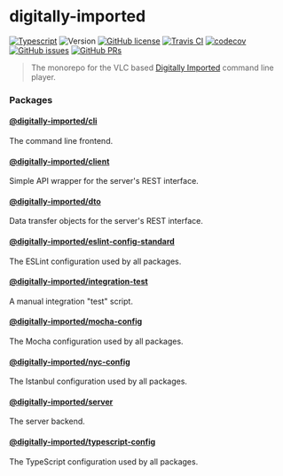 # digitally-imported
[![Typescript](https://img.shields.io/badge/%3C%2F%3E-TypeScript-blue.svg?style=flat-square)](https://www.typescriptlang.org/)
![Version](https://img.shields.io/github/package-json/v/pigulla/di?style=flat-square)
[![GitHub license](https://img.shields.io/github/license/pigulla/di?style=flat-square)](https://github.com/pigulla/di/blob/develop/LICENSE)
[![Travis CI](https://img.shields.io/travis/com/pigulla/di/develop?style=flat-square)](https://codecov.io/gh/pigulla/di)
[![codecov](https://codecov.io/gh/pigulla/di/branch/master/graph/badge.svg)](https://codecov.io/gh/pigulla/di)
[![GitHub issues](https://img.shields.io/github/issues/pigulla/di?style=flat-square)](https://github.com/pigulla/di/issues)
[![GitHub PRs](https://img.shields.io/github/issues-pr/pigulla/di?style=flat-square)](https://github.com/pigulla/di/pulls)

> The monorepo for the VLC based [Digitally Imported](https://www.di.fm/) command line player.

### Packages

#### [@digitally-imported/cli](packages/cli)
The command line frontend.

#### [@digitally-imported/client](packages/client)
Simple API wrapper for the server's REST interface.

#### [@digitally-imported/dto](packages/dto)
Data transfer objects for the server's REST interface.

#### [@digitally-imported/eslint-config-standard](packages/eslint-config-standard)
The ESLint configuration used by all packages.

#### [@digitally-imported/integration-test](packages/integration-test)
A manual integration "test" script.

#### [@digitally-imported/mocha-config](packages/mocha-config)
The Mocha configuration used by all packages.

#### [@digitally-imported/nyc-config](packages/nyc-config)
The Istanbul configuration used by all packages.

#### [@digitally-imported/server](packages/server)
The server backend.

#### [@digitally-imported/typescript-config](packages/typescript-config)
The TypeScript configuration used by all packages.
